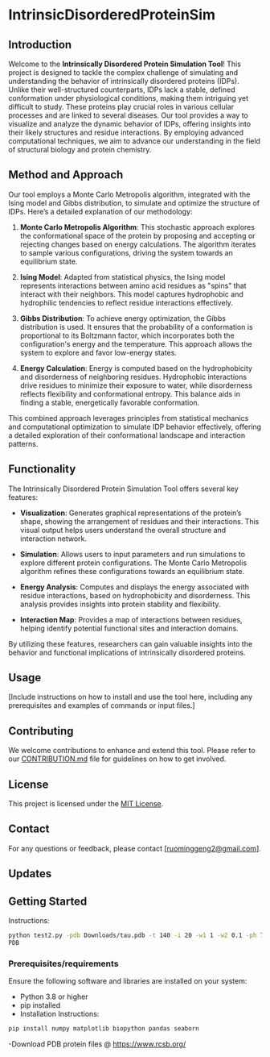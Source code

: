 # IntrinsicDisorderedProteinSim

## Introduction

Welcome to the **Intrinsically Disordered Protein Simulation Tool**! This project is designed to tackle the complex challenge of simulating and understanding the behavior of intrinsically disordered proteins (IDPs). Unlike their well-structured counterparts, IDPs lack a stable, defined conformation under physiological conditions, making them intriguing yet difficult to study. These proteins play crucial roles in various cellular processes and are linked to several diseases. Our tool provides a way to visualize and analyze the dynamic behavior of IDPs, offering insights into their likely structures and residue interactions. By employing advanced computational techniques, we aim to advance our understanding in the field of structural biology and protein chemistry.

## Method and Approach

Our tool employs a Monte Carlo Metropolis algorithm, integrated with the Ising model and Gibbs distribution, to simulate and optimize the structure of IDPs. Here’s a detailed explanation of our methodology:

1. **Monte Carlo Metropolis Algorithm**: This stochastic approach explores the conformational space of the protein by proposing and accepting or rejecting changes based on energy calculations. The algorithm iterates to sample various configurations, driving the system towards an equilibrium state.

2. **Ising Model**: Adapted from statistical physics, the Ising model represents interactions between amino acid residues as "spins" that interact with their neighbors. This model captures hydrophobic and hydrophilic tendencies to reflect residue interactions effectively.

3. **Gibbs Distribution**: To achieve energy optimization, the Gibbs distribution is used. It ensures that the probability of a conformation is proportional to its Boltzmann factor, which incorporates both the configuration's energy and the temperature. This approach allows the system to explore and favor low-energy states.

4. **Energy Calculation**: Energy is computed based on the hydrophobicity and disorderness of neighboring residues. Hydrophobic interactions drive residues to minimize their exposure to water, while disorderness reflects flexibility and conformational entropy. This balance aids in finding a stable, energetically favorable conformation.

This combined approach leverages principles from statistical mechanics and computational optimization to simulate IDP behavior effectively, offering a detailed exploration of their conformational landscape and interaction patterns.

## Functionality

The Intrinsically Disordered Protein Simulation Tool offers several key features:

- **Visualization**: Generates graphical representations of the protein’s shape, showing the arrangement of residues and their interactions. This visual output helps users understand the overall structure and interaction network.

- **Simulation**: Allows users to input parameters and run simulations to explore different protein configurations. The Monte Carlo Metropolis algorithm refines these configurations towards an equilibrium state.

- **Energy Analysis**: Computes and displays the energy associated with residue interactions, based on hydrophobicity and disorderness. This analysis provides insights into protein stability and flexibility.

- **Interaction Map**: Provides a map of interactions between residues, helping identify potential functional sites and interaction domains.

By utilizing these features, researchers can gain valuable insights into the behavior and functional implications of intrinsically disordered proteins.

## Usage

[Include instructions on how to install and use the tool here, including any prerequisites and examples of commands or input files.]

## Contributing

We welcome contributions to enhance and extend this tool. Please refer to our [CONTRIBUTION.md](CONTRIBUTION.md) file for guidelines on how to get involved.

## License

This project is licensed under the [MIT License](LICENSE).

## Contact

For any questions or feedback, please contact [ruominggeng2@gmail.com].


## Updates

## Getting Started
Instructions:

```bash
python test2.py -pdb Downloads/tau.pdb -t 140 -i 20 -w1 1 -w2 0.1 -ph 7
PDB
```


### Prerequisites/requirements

Ensure the following software and libraries are installed on your system:
- Python 3.8 or higher
- pip installed
- Installation Instructions:
```bash
pip install numpy matplotlib biopython pandas seaborn
```
-Download PDB protein files @ https://www.rcsb.org/

